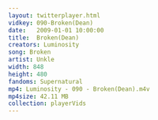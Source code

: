 ```yaml
---
layout: twitterplayer.html
vidkey: 090-Broken(Dean)
date:   2009-01-01 10:00:00
title:  Broken(Dean)
creators: Luminosity
song: Broken
artist: Unkle
width: 848
height: 480
fandoms: Supernatural
mp4: Luminosity - 090 - Broken(Dean).m4v
mp4size: 42.11 MB
collection: playerVids
---
```


  <div>
  
  </div>
  